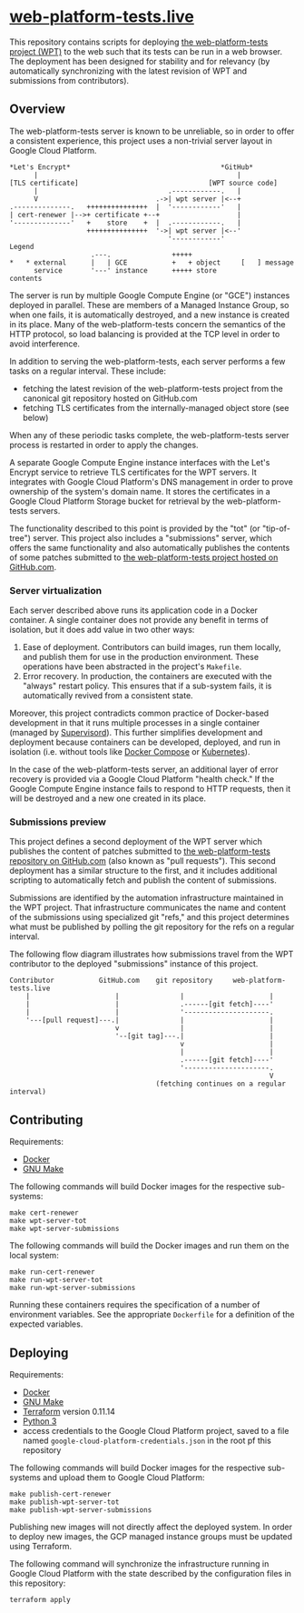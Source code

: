 # [web-platform-tests.live](http://web-platform-tests.live)

This repository contains scripts for deploying [the web-platform-tests project
(WPT)](https://github.com/web-platform-tests/wpt) to the web such that its
tests can be run in a web browser. The deployment has been designed for
stability and for relevancy (by automatically synchronizing with the latest
revision of WPT and submissions from contributors).

## Overview

The web-platform-tests server is known to be unreliable, so in order to offer a
consistent experience, this project uses a non-trivial server layout in Google
Cloud Platform.


    *Let's Encrypt*                                     *GitHub*
          |                                                 |
    [TLS certificate]                                [WPT source code]
          |                                .------------.   |
          V                             .->| wpt server |<--+
    .--------------.   +++++++++++++++  |  '------------'   |
    | cert-renewer |-->+ certificate +--+                   |
    '--------------'   +    store    +  |  .------------.   |
                       +++++++++++++++  '->| wpt server |<--'
                                           '------------'
    Legend
                        .---.               +++++
    *   * external      |   | GCE           +   + object     [   ] message
          service       '---' instance      +++++ store            contents

The server is run by multiple Google Compute Engine (or "GCE") instances
deployed in parallel. These are members of a Managed Instance Group, so when
one fails, it is automatically destroyed, and a new instance is created in its
place. Many of the web-platform-tests concern the semantics of the HTTP
protocol, so load balancing is provided at the TCP level in order to avoid
interference.

In addition to serving the web-platform-tests, each server performs a few tasks
on a regular interval. These include:

- fetching the latest revision of the web-platform-tests project from the
  canonical git repository hosted on GitHub.com
- fetching TLS certificates from the internally-managed object store (see
  below)

When any of these periodic tasks complete, the web-platform-tests server
process is restarted in order to apply the changes.

A separate Google Compute Engine instance interfaces with the Let's Encrypt
service to retrieve TLS certificates for the WPT servers. It integrates with
Google Cloud Platform's DNS management in order to prove ownership of the
system's domain name. It stores the certificates in a Google Cloud Platform
Storage bucket for retrieval by the web-platform-tests servers.

The functionality described to this point is provided by the "tot" (or
"tip-of-tree") server. This project also includes a "submissions" server, which
offers the same functionality and also automatically publishes the contents of
some patches submitted to [the web-platform-tests project hosted on
GitHub.com](https://github.com/web-platform-tests/wpt).

### Server virtualization

Each server described above runs its application code in a Docker container. A
single container does not provide any benefit in terms of isolation, but it
does add value in two other ways:

1. Ease of deployment. Contributors can build images, run them locally, and
   publish them for use in the production environment. These operations have
   been abstracted in the project's `Makefile`.
2. Error recovery. In production, the containers are executed with the "always"
   restart policy. This ensures that if a sub-system fails, it is automatically
   revived from a consistent state.

Moreover, this project contradicts common practice of Docker-based development
in that it runs multiple processes in a single container (managed by
[Supervisord](http://supervisord.org/)). This further simplifies development
and deployment because containers can be developed, deployed, and run in
isolation (i.e. without tools like [Docker
Compose](https://docs.docker.com/compose/) or
[Kubernetes](https://kubernetes.io/)).

In the case of the web-platform-tests server, an additional layer of error
recovery is provided via a Google Cloud Platform "health check." If the Google
Compute Engine instance fails to respond to HTTP requests, then it will be
destroyed and a new one created in its place.

### Submissions preview

This project defines a second deployment of the WPT server which publishes the
content of patches submitted to [the web-platform-tests repository on
GitHub.com](https://github.com/web-platform-tests/wpt) (also known as "pull
requests"). This second deployment has a similar structure to the first, and it
includes additional scripting to automatically fetch and publish the content of
submissions.

Submissions are identified by the automation infrastructure maintained in the
WPT project. That infrastructure communicates the name and content of the
submissions using specialized git "refs," and this project determines what must
be published by polling the git repository for the refs on a regular interval.

The following flow diagram illustrates how submissions travel from the WPT
contributor to the deployed "submissions" instance of this project.

    Contributor           GitHub.com    git repository     web-platform-tests.live
        |                     |               |                     |
        |                     |               .------[git fetch]----'
        |                     |               '---------------------.
        '---[pull request]---.|               |                     |
                              v               |                     |
                              '--[git tag]---.|                     |
                                              v                     |
                                              |                     |
                                              .------[git fetch]----'
                                              '---------------------.
                                                                    V
                                        (fetching continues on a regular interval)

## Contributing

Requirements:

- [Docker](https://www.docker.com/)
- [GNU Make](https://www.gnu.org/software/make/)

The following commands will build Docker images for the respective sub-systems:

    make cert-renewer
    make wpt-server-tot
    make wpt-server-submissions

The following commands will build the Docker images and run them on the local
system:

    make run-cert-renewer
    make run-wpt-server-tot
    make run-wpt-server-submissions

Running these containers requires the specification of a number of environment
variables. See the appropriate `Dockerfile` for a definition of the expected
variables.

## Deploying

Requirements:

- [Docker](https://www.docker.com/)
- [GNU Make](https://www.gnu.org/software/make/)
- [Terraform](https://www.terraform.io/) version 0.11.14
- [Python 3](https://python.org)
- access credentials to the Google Cloud Platform project, saved to a file named
  `google-cloud-platform-credentials.json` in the root pf this repository

The following commands will build Docker images for the respective sub-systems
and upload them to Google Cloud Platform:

    make publish-cert-renewer
    make publish-wpt-server-tot
    make publish-wpt-server-submissions

Publishing new images will not directly affect the deployed system. In order to
deploy new images, the GCP managed instance groups must be updated using
Terraform.

The following command will synchronize the infrastructure running in Google
Cloud Platform with the state described by the configuration files in this
repository:

    terraform apply
